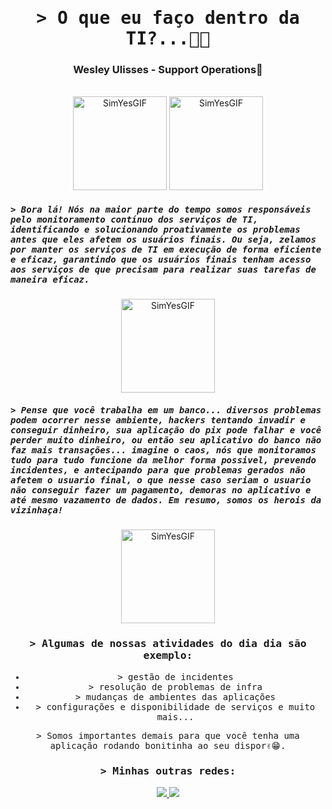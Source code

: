 <h1 align="center">
        <samp>&gt;  O que eu faço dentro da TI?...👨‍💻
        </samp>
</h1>
<h3 align= "center">
  Wesley Ulisses - Support Operations🦸
</h3>
</br>
<div align="center">
  <img src="https://user-images.githubusercontent.com/90068576/233789554-ba7bf397-5f3d-4cf4-b0e8-3262ed2a4309.gif" alt="SimYesGIF" width="150" />
  <img src="https://user-images.githubusercontent.com/90068576/233789559-656b2a80-5e96-4e84-b2b0-b825a687a862.gif" alt="SimYesGIF" width="150" />
</div>


<h5>
  <samp>&gt;
        Bora lá!
        Nós na maior parte do tempo somos responsáveis pelo monitoramento contínuo dos serviços de TI, identificando e solucionando proativamente 
        os problemas antes que eles 
        afetem os usuários finais. Ou seja, zelamos por manter os serviços de TI em execução de forma eficiente e eficaz, garantindo que os 
        usuários finais tenham acesso aos serviços de que precisam para realizar suas tarefas de maneira eficaz.
    </samp>
</h5>

<div align="center">
  <img src="https://user-images.githubusercontent.com/90068576/233790495-b6386e73-2d1f-4d72-aa63-dff9659c81ea.gif" alt="SimYesGIF" width="150" />
</div>

<h5>
  <samp>&gt;
        Pense que você trabalha em um banco... diversos problemas podem ocorrer nesse ambiente, hackers tentando invadir e conseguir dinheiro, sua aplicação do pix             pode falhar e você perder muito dinheiro, ou então seu aplicativo do banco não faz mais transações... imagine o caos, nós que monitoramos tudo para tudo               funcione da melhor forma possivel, prevendo incidentes, e antecipando para que problemas gerados não afetem o usuario final, o que nesse caso seriam o usuario         não conseguir fazer um pagamento, demoras no aplicativo e até mesmo vazamento de dados. 
        Em resumo, somos os herois da vizinhaça!
    </samp>
</h5> 

<div align="center">
  <img src="https://user-images.githubusercontent.com/90068576/233790655-b05199f9-1f3c-41e3-94cf-f429ce350627.gif" alt="SimYesGIF" width="150" />
</div>

<h3 align="center">
  <samp>&gt;      
        Algumas de nossas atividades do dia dia são exemplo: 
   </samp>
</h3>
 
<samp align="center">
  <ul>
    <li>&gt; gestão de incidentes</li>
    <li>&gt; resolução de problemas de infra</li>
    <li>&gt; mudanças de ambientes das aplicações</li>
    <li>&gt; configurações e disponibilidade de serviços e muito mais...</li>
  </ul>
<p> &gt; Somos importantes demais para que você tenha uma aplicação rodando bonitinha ao seu dispor✌️😁.</p>
</samp>



<h3 align="center">
  <samp>&gt;      
        Minhas outras redes: 
   </samp>
</h3>
 
<p align="center">
  
  <a href="mailto:wesleyulisses0@gmail.com" alt="Gmail">
    <img src="https://img.shields.io/badge/-Gmail-FF0000?style=flat-square&labelColor=FF0000&logo=gmail&logoColor=white" />
  </a>


  <a href="https://www.linkedin.com/in/wesleyulisses" alt="Linkedin">
    <img src="https://img.shields.io/badge/-Linkedin-0e76a8?style=flat-square&logo=Linkedin&logoColor=white&link="https://www.linkedin.com/in/wesleyulisses"" />
  </a>

</p> 
